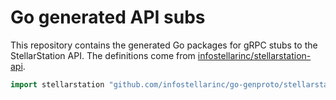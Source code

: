 # Go generated API subs

This repository contains the generated Go packages for gRPC stubs to the StellarStation API.
The definitions come from [infostellarinc/stellarstation-api](https://github.com/infostellarinc/stellarstation-api).

```go
import stellarstation "github.com/infostellarinc/go-genproto/stellarstation/api/v1"
```
